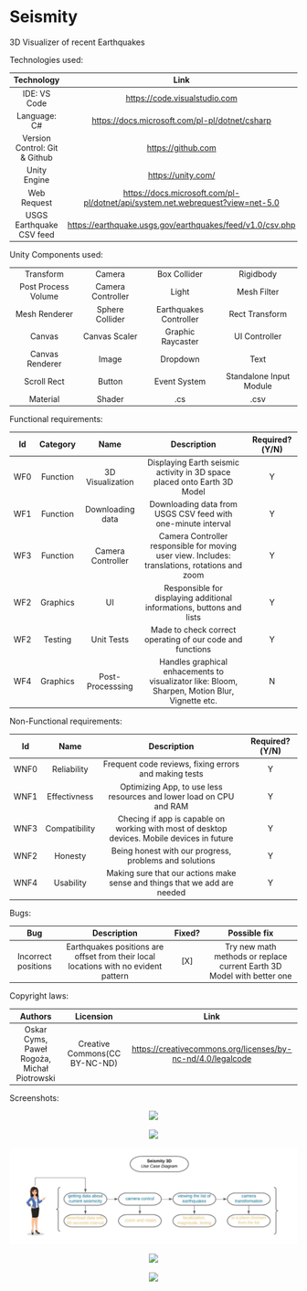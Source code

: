 # Seismity
3D Visualizer of recent Earthquakes



Technologies used:

| Technology | Link |
| :---: | :---: |
| IDE: VS Code | https://code.visualstudio.com |
| Language: C# | https://docs.microsoft.com/pl-pl/dotnet/csharp |
| Version Control: Git & Github | https://github.com |
| Unity Engine | https://unity.com/ |
| Web Request | https://docs.microsoft.com/pl-pl/dotnet/api/system.net.webrequest?view=net-5.0 |
| USGS Earthquake CSV feed | https://earthquake.usgs.gov/earthquakes/feed/v1.0/csv.php |



Unity Components used:

|  |  |  |  | 
| :---: | :---: | :---: | :---: |
| Transform | Camera | Box Collider | Rigidbody | 
| Post Process Volume | Camera Controller | Light | Mesh Filter |
| Mesh Renderer | Sphere Collider | Earthquakes Controller | Rect Transform |
| Canvas | Canvas Scaler | Graphic Raycaster | UI Controller |
| Canvas Renderer | Image | Dropdown | Text |
| Scroll Rect | Button | Event System | Standalone Input Module |
| Material | Shader | .cs | .csv |



Functional requirements:

| Id | Category | Name | Description | Required?(Y/N) |
| :---: | :---: | :---: | :---: | :---: |
| WF0 | Function | 3D Visualization | Displaying Earth seismic activity in 3D space placed onto Earth 3D Model | Y |
| WF1 | Function | Downloading data | Downloading data from USGS CSV feed with one-minute interval | Y |
| WF3 | Function | Camera Controller | Camera Controller responsible for moving user view. Includes: translations, rotations and zoom | Y |
| WF2 | Graphics | UI | Responsible for displaying additional informations, buttons and lists  | Y |
| WF2 | Testing | Unit Tests | Made to check correct operating of our code and functions | Y |
| WF4 | Graphics | Post-Processsing | Handles graphical enhacements to visualizator like: Bloom, Sharpen, Motion Blur, Vignette etc. | N |



Non-Functional requirements:

| Id | Name | Description | Required?(Y/N) |
| :---: | :---: | :---: | :---: |
| WNF0 | Reliability | Frequent code reviews, fixing errors and making tests | Y |
| WNF1 | Effectivness | Optimizing App, to use less resources and lower load on CPU and RAM | Y |
| WNF3 | Compatibility | Checing if app is capable on working with most of desktop devices. Mobile devices in future | Y |
| WNF2 | Honesty | Being honest with our progress, problems and solutions | Y |
| WNF4 | Usability | Making sure that our actions make sense and things that we add are needed | Y |



Bugs:

| Bug | Description | Fixed? | Possible fix |
| :---: | :---: | :---: | :---: |
| Incorrect positions | Earthquakes positions are offset from their local locations with no evident pattern | [X] | Try new math methods or replace current Earth 3D Model with better one |



Copyright laws:

| Authors | Licension | Link |
| :---: | :---: | :---: |
| Oskar Cyms, Paweł Rogoża, Michał Piotrowski | Creative Commons(CC BY-NC-ND) | https://creativecommons.org/licenses/by-nc-nd/4.0/legalcode |



Screenshots:
<p align="center">
  <kbd>
    <img src="/Assets/Screenshots/0.png?raw=true">
  </kbd>
</p>
<p align="center">
  <kbd>
    <img src="/Assets/Screenshots/1.png?raw=true">
  </kbd>
</p>
<p align="center">
  <kbd>
    <img src="/Assets/Screenshots/3.jpeg?raw=true">
  </kbd>
</p>
<p align="center">
  <kbd>
    <img src="/Assets/Screenshots/4.png?raw=true">
  </kbd>
</p>
<p align="center">
  <kbd>
    <img src="/Assets/Screenshots/2.png?raw=true">
  </kbd>
</p>
